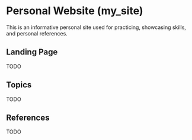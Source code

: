 # Personal Website (my_site)
This is an informative personal site used for practicing, showcasing skills, and personal references.

## Landing Page
TODO

## Topics
TODO

## References
TODO